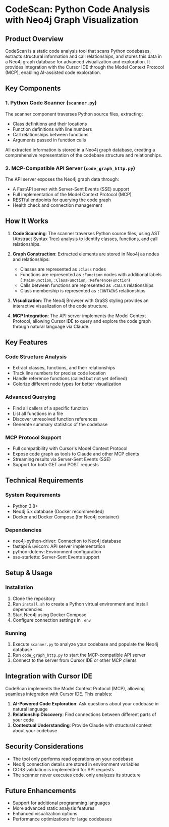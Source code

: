 # CodeScan: Python Code Analysis with Neo4j Graph Visualization

## Product Overview

CodeScan is a static code analysis tool that scans Python codebases, extracts structural information and call relationships, and stores this data in a Neo4j graph database for advanced visualization and exploration. It provides integration with the Cursor IDE through the Model Context Protocol (MCP), enabling AI-assisted code exploration.

## Key Components

### 1. Python Code Scanner (`scanner.py`)

The scanner component traverses Python source files, extracting:
- Class definitions and their locations
- Function definitions with line numbers
- Call relationships between functions
- Arguments passed in function calls

All extracted information is stored in a Neo4j graph database, creating a comprehensive representation of the codebase structure and relationships.

### 2. MCP-Compatible API Server (`code_graph_http.py`)

The API server exposes the Neo4j graph data through:
- A FastAPI server with Server-Sent Events (SSE) support
- Full implementation of the Model Context Protocol (MCP)
- RESTful endpoints for querying the code graph
- Health check and connection management

## How It Works

1. **Code Scanning**: The scanner traverses Python source files, using AST (Abstract Syntax Tree) analysis to identify classes, functions, and call relationships.

2. **Graph Construction**: Extracted elements are stored in Neo4j as nodes and relationships:
   - Classes are represented as `:Class` nodes
   - Functions are represented as `:Function` nodes with additional labels (`:MainFunction`, `:ClassFunction`, `:ReferenceFunction`)
   - Calls between functions are represented as `:CALLS` relationships
   - Class membership is represented as `:CONTAINS` relationships

3. **Visualization**: The Neo4j Browser with GraSS styling provides an interactive visualization of the code structure.

4. **MCP Integration**: The API server implements the Model Context Protocol, allowing Cursor IDE to query and explore the code graph through natural language via Claude.

## Key Features

### Code Structure Analysis
- Extract classes, functions, and their relationships
- Track line numbers for precise code location
- Handle reference functions (called but not yet defined)
- Colorize different node types for better visualization

### Advanced Querying
- Find all callers of a specific function
- List all functions in a file
- Discover unresolved function references
- Generate summary statistics of the codebase

### MCP Protocol Support
- Full compatibility with Cursor's Model Context Protocol
- Expose code graph as tools to Claude and other MCP clients
- Streaming results via Server-Sent Events (SSE)
- Support for both GET and POST requests

## Technical Requirements

### System Requirements
- Python 3.8+
- Neo4j 5.x database (Docker recommended)
- Docker and Docker Compose (for Neo4j container)

### Dependencies
- neo4j-python-driver: Connection to Neo4j database
- fastapi & uvicorn: API server implementation
- python-dotenv: Environment configuration
- sse-starlette: Server-Sent Events support

## Setup & Usage

### Installation
1. Clone the repository
2. Run `install.sh` to create a Python virtual environment and install dependencies
3. Start Neo4j using Docker Compose
4. Configure connection settings in `.env`

### Running
1. Execute `scanner.py` to analyze your codebase and populate the Neo4j database
2. Run `code_graph_http.py` to start the MCP-compatible API server
3. Connect to the server from Cursor IDE or other MCP clients

## Integration with Cursor IDE

CodeScan implements the Model Context Protocol (MCP), allowing seamless integration with Cursor IDE. This enables:

1. **AI-Powered Code Exploration**: Ask questions about your codebase in natural language
2. **Relationship Discovery**: Find connections between different parts of your code
3. **Contextual Understanding**: Provide Claude with structural context about your codebase

## Security Considerations

- The tool only performs read operations on your codebase
- Neo4j connection details are stored in environment variables
- CORS validation is implemented for API requests
- The scanner never executes code, only analyzes its structure

## Future Enhancements

- Support for additional programming languages
- More advanced static analysis features
- Enhanced visualization options
- Performance optimizations for large codebases
